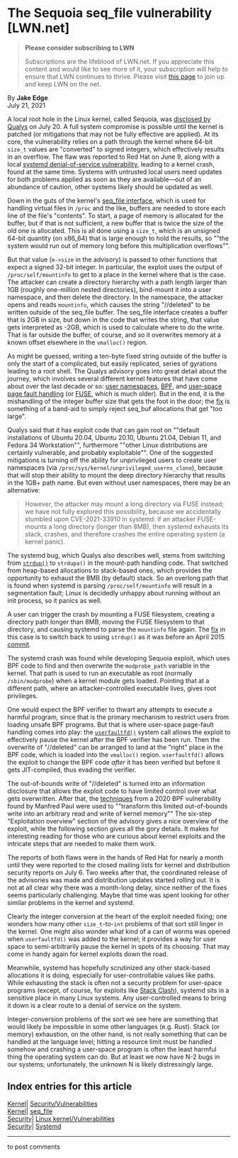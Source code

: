 # The Sequoia seq_file vulnerability [LWN.net]

> **Please consider subscribing to LWN**
> 
> Subscriptions are the lifeblood of LWN.net. If you appreciate this content and would like to see more of it, your subscription will help to ensure that LWN continues to thrive. Please visit [this page](/Promo/nst-nag1/subscribe) to join up and keep LWN on the net. 

By **Jake Edge**  
July 21, 2021 

A local root hole in the Linux kernel, called Sequoia, was [disclosed by Qualys](/ml/oss-security/20210720123335.GA19170@localhost.localdomain/) on July 20. A full system compromise is possible until the kernel is patched (or mitigations that may not be fully effective are applied). At its core, the vulnerability relies on a path through the kernel where 64-bit `size_t` values are "converted" to signed integers, which effectively results in an overflow. The flaw was reported to Red Hat on June 9, along with a local [systemd denial-of-service vulnerability](/ml/oss-security/20210720123712.GB19170@localhost.localdomain/), leading to a kernel crash, found at the same time. Systems with untrusted local users need updates for both problems applied as soon as they are available—out of an abundance of caution, other systems likely should be updated as well. 

Down in the guts of the kernel's [seq_file interface](https://www.kernel.org/doc/html/latest/filesystems/seq_file.html), which is used for handling virtual files in `/proc` and the like, buffers are needed to store each line of the file's "contents". To start, a page of memory is allocated for the buffer, but if that is not sufficient, a new buffer that is twice the size of the old one is allocated. This is all done using a `size_t`, which is an unsigned 64-bit quantity (on x86_64) that is large enough to hold the results, so ""the system would run out of memory long before this multiplication overflows"". 

But that value (`m->size` in the advisory) is passed to other functions that expect a signed 32-bit integer. In particular, the exploit uses the output of `/proc/self/mountinfo` to get to a place in the kernel where that is the case. The attacker can create a directory hierarchy with a path length larger than 1GB (roughly one-million nested directories), bind-mount it into a user namespace, and then delete the directory. In the namespace, the attacker opens and reads `mountinfo`, which causes the string "//deleted" to be written outside of the seq_file buffer. The seq_file interface creates a buffer that is 2GB in size, but down in the code that writes the string, that value gets interpreted as -2GB, which is used to calculate where to do the write. That is far outside the buffer, of course, and so it overwrites memory at a known offset elsewhere in the `vmalloc()` region. 

As might be guessed, writing a ten-byte fixed string outside of the buffer is only the start of a complicated, but easily replicated, series of gyrations leading to a root shell. The Qualys advisory goes into great detail about the journey, which involves several different kernel features that have come about over the last decade or so: [user namespaces](/Articles/532593/), [BPF](/Articles/740157/), and [user-space page fault handling](/Articles/819834/) (or [FUSE](https://www.kernel.org/doc/html/latest/filesystems/fuse.html), which is much older). But in the end, it is the mishandling of the integer buffer size that gets the foot in the door; the [fix](https://git.kernel.org/pub/scm/linux/kernel/git/torvalds/linux.git/commit/?id=8cae8cd89f05) is something of a band-aid to simply reject seq_buf allocations that get "too large". 

Qualys said that it has exploit code that can gain root on ""default installations of Ubuntu 20.04, Ubuntu 20.10, Ubuntu 21.04, Debian 11, and Fedora 34 Workstation"", furthermore ""other Linux distributions are certainly vulnerable, and probably exploitable"". One of the suggested mitigations is turning off the ability for unprivileged users to create user namespaces (via `/proc/sys/kernel/unprivileged_userns_clone`), because that will stop their ability to mount the deep directory hierarchy that results in the 1GB+ path name. But even without user namespaces, there may be an alternative: 

> However, the attacker may mount a long directory via FUSE instead; we have not fully explored this possibility, because we accidentally stumbled upon CVE-2021-33910 in systemd: if an attacker FUSE-mounts a long directory (longer than 8MB), then systemd exhausts its stack, crashes, and therefore crashes the entire operating system (a kernel panic). 

The systemd bug, which Qualys also describes well, stems from switching from [`strdup()`](https://man7.org/linux/man-pages/man3/strdup.3.html) to `strdupa()` in the mount-path handling code. That switched from heap-based allocations to stack-based ones, which provides the opportunity to exhaust the 8MB (by default) stack. So an overlong path that is found when systemd is parsing `/proc/self/mountinfo` will result in a segmentation fault; Linux is decidedly unhappy about running without an init process, so it panics as well. 

A user can trigger the crash by mounting a FUSE filesystem, creating a directory path longer than 8MB, moving the FUSE filesystem to that directory, and causing systemd to parse the `mountinfo` file again. The [fix](https://github.com/systemd/systemd/pull/20256/commits/441e0115646d54f080e5c3bb0ba477c892861ab9) in this case is to switch back to using `strdup()` as it was before an April 2015 [commit](https://github.com/systemd/systemd/commit/7410616cd9dbbec97cf98d75324da5cda2b2f7a2). 

The systemd crash was found while developing Sequoia exploit, which uses BPF code to find and then overwrite the `modprobe_path` variable in the kernel. That path is used to run an executable as root (normally `/sbin/modprobe`) when a kernel module gets loaded. Pointing that at a different path, where an attacker-controlled executable lives, gives root privileges. 

One would expect the BPF verifier to thwart any attempts to execute a harmful program, since that is the primary mechanism to restrict users from loading unsafe BPF programs. But that is where user-space page-fault handling comes into play: the [`userfaultfd()`](https://man7.org/linux/man-pages/man2/userfaultfd.2.html) system call allows the exploit to effectively pause the kernel after the BPF verifier has been run. Then the overwrite of "//deleted" can be arranged to land at the "right" place in the BPF code, which is loaded into the `vmalloc()` region. `userfaultfd()` allows the exploit to change the BPF code _after_ it has been verified but before it gets JIT-compiled, thus evading the verifier. 

The out-of-bounds write of "//deleted" is turned into an information disclosure that allows the exploit code to have limited control over what gets overwritten. After that, the [techniques](https://www.zerodayinitiative.com/blog/2020/4/8/cve-2020-8835-linux-kernel-privilege-escalation-via-improper-ebpf-program-verification) from a 2020 BPF vulnerability found by Manfred Paul were used to ""transform this limited out-of-bounds write into an arbitrary read and write of kernel memory"" The six-step "Exploitation overview" section of the advisory gives a nice overview of the exploit, while the following section gives all the gory details. It makes for interesting reading for those who are curious about kernel exploits and the intricate steps that are needed to make them work. 

The reports of both flaws were in the hands of Red Hat for nearly a month until they were reported to the closed mailing lists for kernel and distribution security reports on July 6. Two weeks after that, the coordinated release of the advisories was made and distribution updates started rolling out. It is not at all clear why there was a month-long delay, since neither of the fixes seems particularly challenging. Maybe that time was spent looking for other similar problems in the kernel and systemd. 

Clearly the integer conversion at the heart of the exploit needed fixing; one wonders how many other `size_t`-to-`int` problems of that sort still linger in the kernel. One might also wonder what kind of a can of worms was opened when `userfaultfd()` was added to the kernel; it provides a way for user space to semi-arbitrarily pause the kernel in spots of its choosing. That may come in handy again for kernel exploits down the road. 

Meanwhile, systemd has hopefully scrutinized any other stack-based allocations it is doing, especially for user-controllable values like paths. While exhausting the stack is often not a security problem for user-space programs (except, of course, for exploits like [Stack Clash](/Articles/727703/)), systemd sits in a sensitive place in many Linux systems. Any user-controlled means to bring it down is a clear route to a denial of service on the system. 

Integer-conversion problems of the sort we see here are something that would likely be impossible in some other languages (e.g. Rust). Stack (or memory) exhaustion, on the other hand, is not really something that can be handled at the language level; hitting a resource limit must be handled somehow and crashing a user-space program is often the least harmful thing the operating system can do. But at least we now have N-2 bugs in our systems; unfortunately, the unknown N is likely distressingly large. 

  
Index entries for this article  
---  
[Kernel](/Kernel/Index)| [Security/Vulnerabilities](/Kernel/Index#Security-Vulnerabilities)  
[Kernel](/Kernel/Index)| [seq_file](/Kernel/Index#seq_file)  
[Security](/Security/Index/)| [Linux kernel/Vulnerabilities](/Security/Index/#Linux_kernel-Vulnerabilities)  
[Security](/Security/Index/)| [Systemd](/Security/Index/#Systemd)  
  


* * *

to post comments 
